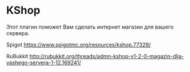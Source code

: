 # KShop
Этот плагин поможет Вам сделать интернет магазин для вашего сервера.

Spigot https://www.spigotmc.org/resources/kshop.77329/

RuBukkit http://rubukkit.org/threads/admn-kshop-v1-2-0-magazin-dlja-vashego-servera-1-12.169241/

